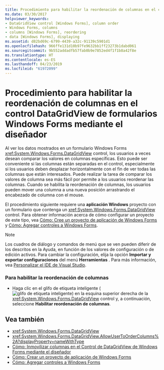 ```yaml
---
title: Procedimiento para habilitar la reordenación de columnas en el control DataGridView de formularios Windows Forms mediante el diseñador
ms.date: 03/30/2017
helpviewer_keywords:
- DataGridView control [Windows Forms], column order
- Windows Forms, columns
- columns [Windows Forms], reordering
- data [Windows Forms], displaying
ms.assetid: d82bd69c-6799-4439-a32c-91139c5901d1
ms.openlocfilehash: 966ffe131d10b97fe9632bb1ff23273b1dabd061
ms.sourcegitcommit: 9b552addadfb57fab0b9e7852ed4f1f1b8a42f8e
ms.translationtype: HT
ms.contentlocale: es-ES
ms.lasthandoff: 04/23/2019
ms.locfileid: "61972099"
---
```

# <a name="how-to-enable-column-reordering-in-the-windows-forms-datagridview-control-using-the-designer"></a>Procedimiento para habilitar la reordenación de columnas en el control DataGridView de formularios Windows Forms mediante el diseñador
Al ver los datos mostrados en un formulario Windows Forms <xref:System.Windows.Forms.DataGridView> control, los usuarios a veces desean comparar los valores en columnas específicas. Esto puede ser conveniente si las columnas están separadas en el control, especialmente si los usuarios deben desplazar horizontalmente con el fin de ver todas las columnas que están interesados. Puede realizar la tarea de comparar los valores de columna sea más fácil por permite a los usuarios reordenar las columnas. Cuando se habilita la reordenación de columnas, los usuarios pueden mover una columna a una nueva posición arrastrando el encabezado de columna con el mouse.  
  
 El procedimiento siguiente requiere una **aplicación Windows** proyecto con un formulario que contenga un <xref:System.Windows.Forms.DataGridView> control. Para obtener información acerca de cómo configurar un proyecto de este tipo, vea [Cómo: Cree un proyecto de aplicación de Windows Forms](/visualstudio/ide/step-1-create-a-windows-forms-application-project) y [Cómo: Agregar controles a Windows Forms](how-to-add-controls-to-windows-forms.md).  
  
> [!NOTE]
>  Los cuadros de diálogo y comandos de menú que se ven pueden diferir de los descritos en la Ayuda, en función de los valores de configuración o de edición activos. Para cambiar la configuración, elija la opción **Importar y exportar configuraciones** del menú **Herramientas** . Para más información, vea [Personalizar el IDE de Visual Studio](/visualstudio/ide/personalizing-the-visual-studio-ide).  
  
### <a name="to-enable-column-reordering"></a>Para habilitar la reordenación de columnas  
  
- Haga clic en el glifo de etiqueta inteligente (![glifo de etiqueta inteligente](./media/vs-winformsmttagglyph.gif "VS_WinFormSmtTagGlyph")) en la esquina superior derecha de la <xref:System.Windows.Forms.DataGridView> control y, a continuación, seleccione **Habilitar reordenación de columnas**.  
  
## <a name="see-also"></a>Vea también

- <xref:System.Windows.Forms.DataGridView>
- <xref:System.Windows.Forms.DataGridView.AllowUserToOrderColumns%2A?displayProperty=nameWithType>
- [Cómo: Inmovilizar columnas en el Control de DataGridView de Windows Forms mediante el diseñador](freeze-columns-in-the-datagrid-using-the-designer.md)
- [Cómo: Crear un proyecto de aplicación de Windows Forms](/visualstudio/ide/step-1-create-a-windows-forms-application-project)
- [Cómo: Agregar controles a Windows Forms](how-to-add-controls-to-windows-forms.md)

